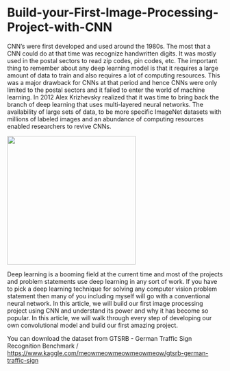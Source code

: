 # Build-your-First-Image-Processing-Project-with-CNN

CNN’s were first developed and used around the 1980s. The most that a CNN could do at that time was recognize handwritten digits. It was mostly used in the postal sectors to read zip codes, pin codes, etc. The important thing to remember about any deep learning model is that it requires a large amount of data to train and also requires a lot of computing resources. This was a major drawback for CNNs at that period and hence CNNs were only limited to the postal sectors and it failed to enter the world of machine learning.
In 2012 Alex Krizhevsky realized that it was time to bring back the branch of deep learning that uses multi-layered neural networks. The availability of large sets of data, to be more specific ImageNet datasets with millions of labeled images and an abundance of computing resources enabled researchers to revive CNNs.

<img src="https://tech.snmjournals.org/content/jnmt/47/3/217/F1.large.jpg" width="300" height="300" >

Deep learning is a booming field at the current time and most of the projects and problem statements use deep learning in any sort of work.  If you have to pick a deep learning technique for solving any computer vision problem statement then many of you including myself will go with a conventional neural network.
In this article, we will build our first image processing project using CNN and understand its power and why it has become so popular. In this article, we will walk through every step of developing our own convolutional model and build our first amazing project.

You can download the dataset from GTSRB - German Traffic Sign Recognition Benchmark / https://www.kaggle.com/meowmeowmeowmeowmeow/gtsrb-german-traffic-sign
